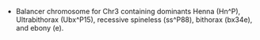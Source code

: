 - Balancer chromosome for Chr3 containing dominants Henna (Hn^P), Ultrabithorax (Ubx^P15), recessive spineless (ss^P88), bithorax (bx34e), and ebony (e).